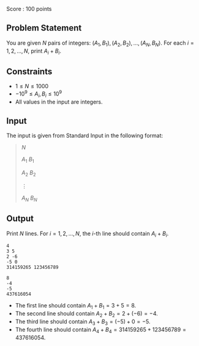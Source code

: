 Score : $100$ points

## Problem Statement

You are given $N$ pairs of integers: $(A_1, B_1), (A_2, B_2), \ldots, (A_N, B_N)$.
For each $i = 1, 2, \ldots, N$, print $A_i + B_i$.

## Constraints

- $1 \leq N \leq 1000$
- $-10^9 \leq A_i, B_i \leq 10^9$
- All values in the input are integers.

## Input

The input is given from Standard Input in the following format:

> $N$
> 
> $A_1$ $B_1$
> 
> $A_2$ $B_2$
> 
> $\vdots$
> 
> $A_N$ $B_N$

## Output

Print $N$ lines.
For $i = 1, 2, \ldots, N$, the $i$-th line should contain $A_i+B_i$.

```input1
4
3 5
2 -6
-5 0
314159265 123456789
```

```output1
8
-4
-5
437616054
```

- The first line should contain $A_1 + B_1 = 3 + 5 = 8$.
- The second line should contain $A_2 + B_2 = 2 + (-6) = -4$.
- The third line should contain $A_3 + B_3 = (-5) + 0 = -5$.
- The fourth line should contain $A_4 + B_4 = 314159265 + 123456789 = 437616054$.
